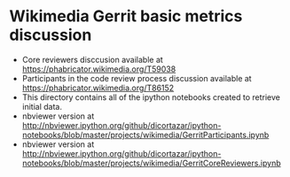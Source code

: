 # Wikimedia Gerrit basic metrics discussion
* Core reviewers disccusion available at https://phabricator.wikimedia.org/T59038
* Participants in the code review process discussion available at https://phabricator.wikimedia.org/T86152
* This directory contains all of the ipython notebooks created to retrieve initial data.
* nbviewer version at http://nbviewer.ipython.org/github/dicortazar/ipython-notebooks/blob/master/projects/wikimedia/GerritParticipants.ipynb
* nbviewer version at http://nbviewer.ipython.org/github/dicortazar/ipython-notebooks/blob/master/projects/wikimedia/GerritCoreReviewers.ipynb
